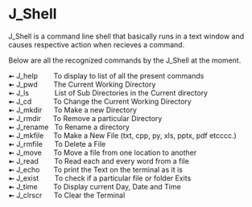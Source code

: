 # J_Shell

J_Shell is a command line shell that basically runs in a text window and causes respective action when recieves a command.

Below are all the recognized commands by the J_Shell at the moment. 

➼ J_help&nbsp;&nbsp;&nbsp;&nbsp;&nbsp;&nbsp;&nbsp;&nbsp;To display to list of all the present commands  
➼ J_pwd&nbsp;&nbsp;&nbsp;&nbsp;&nbsp;&nbsp;&nbsp;&nbsp;The Current Working Directory  
➼ J_ls&nbsp;&nbsp;&nbsp;&nbsp;&nbsp;&nbsp;&nbsp;&nbsp;&nbsp;&nbsp;&nbsp;&nbsp;&nbsp;List of Sub Directories in the Current directory  
➼ J_cd&nbsp;&nbsp;&nbsp;&nbsp;&nbsp;&nbsp;&nbsp;&nbsp;&nbsp;&nbsp;&nbsp;To Change the Current Working Directory  
➼ J_mkdir&nbsp;&nbsp;&nbsp;&nbsp;&nbsp;&nbsp;To Make a new Directory  
➼ J_rmdir&nbsp;&nbsp;&nbsp;&nbsp;&nbsp;&nbsp;To Remove a particular Directory  
➼ J_rename&nbsp;&nbsp;&nbsp;To Rename a directory  
➼ J_mkfile&nbsp;&nbsp;&nbsp;&nbsp;&nbsp;To Make a New File (txt, cpp, py, xls, pptx, pdf etcccc.)  
➼ J_rmfile&nbsp;&nbsp;&nbsp;&nbsp;&nbsp;&nbsp;To Delete a File  
➼ J_move&nbsp;&nbsp;&nbsp;&nbsp;&nbsp;&nbsp;To Move a file from one location to another  
➼ J_read&nbsp;&nbsp;&nbsp;&nbsp;&nbsp;&nbsp;&nbsp;&nbsp;To Read each and every word from a file  
➼ J_echo&nbsp;&nbsp;&nbsp;&nbsp;&nbsp;&nbsp;&nbsp;To print the Text on the terminal as it is  
➼ J_exist&nbsp;&nbsp;&nbsp;&nbsp;&nbsp;&nbsp;&nbsp;&nbsp;To check if a particular file or folder Exits  
➼ J_time&nbsp;&nbsp;&nbsp;&nbsp;&nbsp;&nbsp;&nbsp;&nbsp;To Display current Day, Date and Time  
➼ J_clrscr&nbsp;&nbsp;&nbsp;&nbsp;&nbsp;&nbsp;To Clear the Terminal  
